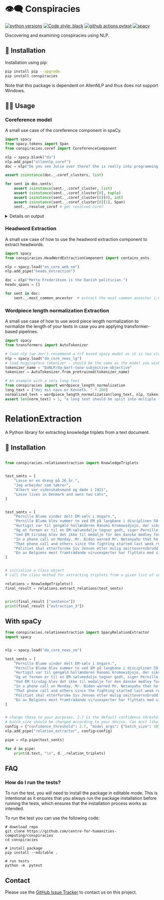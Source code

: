 
# 👁‍🗨 Conspiracies
[![python versions](https://img.shields.io/badge/Python-%3E=3.7-blue)](https://github.com/centre-for-humanities-computing/conspiracies)
[![Code style: black](https://img.shields.io/badge/Code%20Style-Black-black)](https://black.readthedocs.io/en/stable/the_black_code_style/current_style.html)
[![github actions pytest](https://github.com/centre-for-humanities-computing/conspiracies/actions/workflows/pytest.yml/badge.svg)](https://github.com/centre-for-humanities-computing/conspiracies/actions)
[![spacy](https://img.shields.io/badge/built%20with-spaCy-09a3d5.svg)](https://spacy.io)


<!-- [![release version](https://img.shields.io/badge/belief_graph%20Version-0.0.1-green)](https://github.com/centre-for-humanities-computing/conspiracies) -->

Discovering and examining conspiracies using NLP.



## 🔧 Installation
Installation using pip:
```bash
pip install pip --upgrade
pip install conspiracies
```

Note that this package is dependent on AllenNLP and thus does not support Windows.

## 👩‍💻 Usage

### Coreference model
A small use case of the coreference component in spaCy.

```python
import spacy
from spacy.tokens import Span
from conspiracies.coref import CoreferenceComponent 

nlp = spacy.blank("da")
nlp.add_pipe("allennlp_coref")
doc = nlp("Do you see Julie over there? She is really into programming!")

assert isinstance(doc._.coref_clusters, list)

for sent in doc.sents:
    assert isinstance(sent._.coref_cluster, list)
    assert isinstance(sent._.coref_cluster[0], tuple)
    assert isinstance(sent._.coref_cluster[0][0], int)
    assert isinstance(sent._.coref_cluster[0][1], Span)
    sent._.resolve_coref # get resolved coref
```


<details>
  <summary>Details on output </summary>

Examining the output a bit further:

```python
print("DOC LEVEL (Coref clusters)")
print(doc._.coref_clusters)
print("-----\n\nSPAN LEVEL (sentences)")
for sent in doc.sents:
    print(sent._.coref_cluster)
print("-----\n\nSPAN LEVEL (entities)\n")
for sent in doc.sents:
    for i, coref_entity in sent._.coref_cluster:
        print(f"Coref Entity: {coref_entity} \nAntecedent: {coref_entity._.antecedent}")
        print("\n")
```

This should produce the following output

```python
DOC LEVEL (Coref clusters)
[(0, [Julie, She])]
-----

SPAN LEVEL (sentences)
[(0, Julie)]
[(0, She)]
-----

SPAN LEVEL (entities)

Coref Entity: Julie 
Antecedent: Julie


Coref Entity: She 
Antecedent: Julie
```

</details>


### Headword Extraction
A small use case of how to use the headword extraction component to extract headwords.

```python
import spacy
from conspiracies.HeadWordExtractionComponent import contains_ents

nlp = spacy.load("en_core_web_sm")
nlp.add_pipe("heads_extraction")

doc = nlp("Mette Frederiksen is the Danish politician.")
heads_spans = []

for sent in doc:
    sent._.most_common_ancestor  # extract the most common ancestor i.e. span head
```

### Wordpiece length normalization Extraction
A small use case of how to use word piece length normalization to normalize the length of
your texts in case you are applying transformer-based pipelines.

```python
import spacy
from transformers import AutoTokenizer

# load nlp (we don't recommend a trf based spacy model as it is too slow)
nlp = spacy.load("da_core_news_lg")
# load huggingface tokenizer - should be the same as the model you wish to apply later
tokenizer_name = "DaNLP/da-bert-tone-subjective-objective"
tokenizer = AutoTokenizer.from_pretrained(tokenizer_name)

# An example with a very long text
from conspiracies import wordpiece_length_normalization
long_text = ["Hej mit navn er Kenneth. " * 200]
normalized_text = wordpiece_length_normalization(long_text, nlp, tokenizer, max_length=500)
assert len(norm_text) > 1, "a long text should be split into multiple texts"
```

# RelationExtraction

A Python library for extracting knowledge triplets from a text document.

## :wrench: Installation


```python

from conspiracies.relationextraction import KnowledgeTriplets


test_sents = [
    "Lasse er en dreng på 26 år.",
    "Jeg arbejder som tømrer",
    "Albert var videnskabsmand og døde i 1921",
    "Lasse lives in Denmark and owns two cats",
]


test_sents = [
    "Pernille Blume vinder delt EM-sølv i Ungarn.",
    "Pernille Blume blev nummer to ved EM på langbane i disciplinen 50 meter fri.",
    "Hurtigst var til gengæld hollænderen Ranomi Kromowidjojo, der sikrede sig guldet i tiden 23,97 sekunder.",
    "Og at formen er til en EM-sølvmedalje tegner godt, siger Pernille Blume med tanke på, at hun få uger siden var smittet med corona.",
    "Ved EM tirsdag blev det ikke til medalje for den danske medley for mixede hold i 4 x 200 meter fri.",
    "In a phone call on Monday, Mr. Biden warned Mr. Netanyahu that he could fend off criticism of the Gaza strikes for only so long, according to two people familiar with the call",
    "That phone call and others since the fighting started last week reflect Mr. Biden and Mr. Netanyahu’s complicated 40-year relationship.",
    "Politiet skal etterforske Siv Jensen etter mulig smittevernsbrudd.",
    "En av Belgiens mest framträdande virusexperter har flyttats med sin familj till skyddat boende efter hot från en beväpnad högerextremist.",
]


# initialize a class object
# call the class method for extracting triplets from a given list of sentences

relations = KnowledgeTriplets()
final_result = relations.extract_relations(test_sents)


print(final_result ["sentence"])
print(final_result ["extraction_3"])
```

## With spaCy
```py
from conspiracies.relationextraction import SpacyRelationExtractor
import spacy


nlp = spacy.load("da_core_news_sm")

test_sents = [
    "Pernille Blume vinder delt EM-sølv i Ungarn.",
    "Pernille Blume blev nummer to ved EM på langbane i disciplinen 50 meter fri.",
    "Hurtigst var til gengæld hollænderen Ranomi Kromowidjojo, der sikrede sig guldet i tiden 23,97 sekunder.",
    "Og at formen er til en EM-sølvmedalje tegner godt, siger Pernille Blume med tanke på, at hun få uger siden var smittet med corona.",
    "Ved EM tirsdag blev det ikke til medalje for den danske medley for mixede hold i 4 x 200 meter fri.",
    "In a phone call on Monday, Mr. Biden warned Mr. Netanyahu that he could fend off criticism of the Gaza strikes for only so long, according to two people familiar with the call",
    "That phone call and others since the fighting started last week reflect Mr. Biden and Mr. Netanyahu’s complicated 40-year relationship.",
    "Politiet skal etterforske Siv Jensen etter mulig smittevernsbrudd.",
    "En av Belgiens mest framträdande virusexperter har flyttats med sin familj till skyddat boende efter hot från en beväpnad högerextremist.",
]


# change these to your purposes. 2.7 is the default confidence threshold(the bulk of bad relations not kept and the majority of correct ones kept)
# batch_size should be changed according to your device. Can most likely be bumped up a fair bit
config = {"confidence_threshold": 2.7, "model_args": {"batch_size": 10}}
nlp.add_pipe("relation_extractor", config=config)

pipe = nlp.pipe(test_sents)

for d in pipe:
    print(d.text, "\n", d._.relation_triplets)

```






## FAQ

### How do I run the tests?
To run the test, you will need to install the package in editable mode. This is
intentional as it ensures that you always run the package installation before running
the tests, which ensures that the installation process works as intended.

To run the test you can use the following code:
```
# download repo
git clone https://github.com/centre-for-humanities-computing/conspiracies
cd conspiracies

# install package
pip install --editable .

# run tests
python -m  pytest
```

## Contact
Please use the [GitHub Issue Tracker](https://github.com/centre-for-humanities-computing/conspiracies/issues) to contact us on this project.
